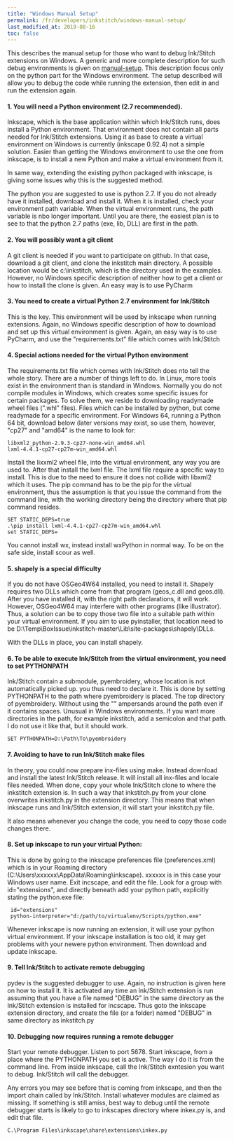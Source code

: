 ```yaml
---
title: "Windows Manual Setup"
permalink: /fr/developers/inkstitch/windows-manual-setup/
last_modified_at: 2019-08-16
toc: false
---
```

This describes the manual setup for those who want to debug Ink/Stitch extensions on Windows.
A generic and more complete description for such debug environments is given on [manual-setup](/developers/inkstitch/manual-setup/).
This description focus only on the python part for the Windows environment.
The setup described will allow you to debug the code while running the extension, then edit in and run the extension again.

#### 1. You will need a Python environment (2.7 recommended).

Inkscape, which is the base application within which Ink/Stitch runs, does install a Python environment.
That environment does not contain all parts needed for Ink/Stitch extensions.
Using it as base to create a virtual environment on Windows is currently (inkscape 0.92.4) not a simple solution.
Easier than getting the Windows environment to use the one from inkscape, is to install a new Python and make a virtual environment from it.

In same way, extending the existing python packaged with inkscape, is giving some issues why this is the suggested method.

The python you are suggested to use is python 2.7. If you do not already have it installed, download and install it.
When it is installed, check your environment path variable. When the virtual environment runs,
the path variable is nbo longer important. Until you are there, the easiest plan is to see to that the python 2.7 paths (exe, lib, DLL) are first in the path.

#### 2. You will possibly want a git client
A git client is needed if you want to participate on github.
In that case, download a git client, and clone the inkstitch main directory.
A possible location would be c:\inkstitch, which is the directory used in the examples.
However, no Windows specific description of neither how to get a client or how to install the clone is given.
An easy way is to use PyCharm

#### 3. You need to create a virtual Python 2.7 environment for Ink/Stitch
This is the key. This environment will be used by inkscape when running extensions.
Again, no Windows specific description of how to download and set up this virtual environment is given.
Again, an easy way is to use PyCharm, and use the "requirements.txt" file which comes with Ink/Stitch

#### 4. Special actions needed for the virtual Python environment
The requirements.txt file which comes with Ink/Stitch does nto tell the whole story. There are a number of things left to do.
In Linux, more tools exist in the environment than is standard in Windows.
Normally you do not compile modules in Windows, which creates some specific issues for certain packages.
To solve them, we reside to downloading readymade wheel files (".whl" files). Files which can be installed by python, but come readymade for a specific environment.
For Windows 64, running a Python 64 bit, download below (later versions may exist, so use them, however, "cp27" and "amd64" is the name to look for:

    libxml2_python-2.9.3-cp27-none-win_amd64.whl
    lxml-4.4.1-cp27-cp27m-win_amd64.whl

Install the lixxml2 wheel file, into the virtual environment, any way you are used to. After that install the lxml file.
The lxml file require a specific way to install. This is due to the need to ensure it does not collide with libxml2 which it uses.
The pip command has to be the pip for the virtual environment, thus the assumption is that you issue the command from the command line,
with the working directory being the directory where that pip command resides.

    SET STATIC_DEPS=true
    .\pip install lxml-4.4.1-cp27-cp27m-win_amd64.whl
    set STATIC_DEPS=

You cannot install wx, instead install wxPython in normal way. To be on the safe side, install scour as well.

#### 5. shapely is a special difficulty
If you do not have OSGeo4W64 installed, you need to install it. Shapely requires two DLLs which come from that program (geos_c.dll and geos.dll).
After you have installed it, with the right path declarations, it will work. However, OSGeo4W64 may interfere with other programs (like illustrator).
Thus, a solution can be to copy those two file into a suitable path within your virtual environment. 
If you aim to use pyinstaller, that location need to be D:\Temp\BoxIssue\inkstitch-master\Lib\site-packages\shapely\DLLs.

With the DLLs in place, you can install shapely.

#### 6. To be able to execute Ink/Stitch from the virtual environment, you need to set PYTHONPATH
Ink/Stitch contain a submodule, pyembroidery, whose location is not automatically picked up. you thus need to declare it.
This is done by setting PYTHONPATH to the path where pyembroidery is placed. The top directory of pyembroidery.
Without using the "" ampersands around the path even if it contains spaces. Unusual in Windows environments.
If you want more directories in the path, for example inkstitch, add a semicolon and that path. I do not use it like that, but it should work.

    SET PYTHONPATH=D:\Path\To\pyembroidery

#### 7. Avoiding to have to run Ink/Stitch make files
In theory, you could now prepare inx-files using make. Instead download and install the latest Ink/Stitch release.
It will install all inx-files and locale files needed.
When done, copy your whole Ink/Stitch clone to where the inkstitch extension is.
In such a way that inkstitch.py from your clone overwrites inkstitch.py in the extension directory.
This means that when inkscape runs and Ink/Stitch extension, it will start your inkstitch.py file.

It also means whenever you change the code, you need to copy those code changes there.

#### 8. Set up inkscape to run your virtual Python:
This is done by going to the inkscape preferences file (preferences.xml) which is in your Roaming directory (C:\Users\xxxxxx\AppData\Roaming\inkscape).
xxxxxx is in this case your Windows user name. Exit incscape, and edit the file. 
Look for a group with id="extensions", and directly beneath add your python path, explicitly stating the python.exe file:

     id="extensions"
     python-interpreter="d:/path/to/virtualenv/Scripts/python.exe"
     
Whenever inkscape is now running an extension, it will use your python virtual environment.
If your inkscape installation is too old, it may get problems with your newere python environment. Then download and update inkscape.

#### 9. Tell Ink/Stitch to activate remote debugging
pydev is the suggested debugger to use. Again, no instruction is given here on how to install it. It is activated any time an Ink/Stitch extension is run assuming that you have a file named "DEBUG" in the same directory as the Ink/Stitch extension is installed for incscape. 
Thus goto the inkscape extension directory, and create the file (or a folder) named "DEBUG" in same directory as inkstitch.py

#### 10. Debugging now requires running a remote debugger
Start your remote debugger. Listen to port 5678. Start inkscape, from a place where the PYTHONPATH you set is active.
The way I do it is from the command line. From inside inkscape, call the Ink/Stitch exntesion you want to debug.
Ink/Stitch will call the debugger.

Any errors you may see before that is coming from inkscape, and then the import chain called by Ink/Stitch.
Install whatever modules are claimed as missing. 
If something is still amiss, best way to debug until the remote debugger starts is likely to go to inkscapes directory where inkex.py is, and edit that file.

    C.\Program Files\inkscape\share\extensions\inkex.py
